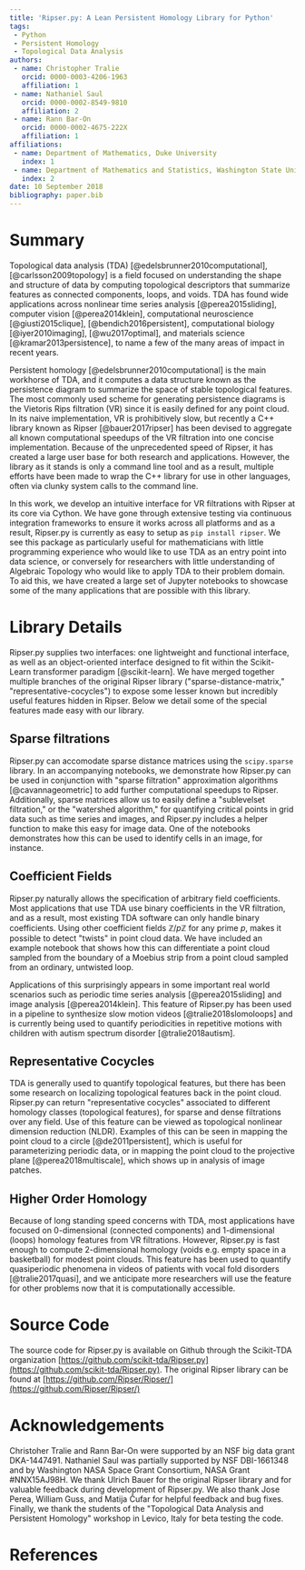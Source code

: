 ```yaml
---
title: 'Ripser.py: A Lean Persistent Homology Library for Python'
tags:
 - Python
 - Persistent Homology
 - Topological Data Analysis
authors:
 - name: Christopher Tralie
   orcid: 0000-0003-4206-1963
   affiliation: 1
 - name: Nathaniel Saul
   orcid: 0000-0002-8549-9810
   affiliation: 2
 - name: Rann Bar-On
   orcid: 0000-0002-4675-222X
   affiliation: 1
affiliations:
 - name: Department of Mathematics, Duke University
   index: 1
 - name: Department of Mathematics and Statistics, Washington State University
   index: 2
date: 10 September 2018
bibliography: paper.bib
---
```


# Summary
Topological data analysis (TDA) [@edelsbrunner2010computational], [@carlsson2009topology] is a field focused on understanding the shape and structure of data by computing topological descriptors that summarize features as connected components, loops, and voids. TDA has found wide applications across nonlinear time series analysis [@perea2015sliding], computer vision [@perea2014klein], computational neuroscience [@giusti2015clique], [@bendich2016persistent], computational biology [@iyer2010imaging], [@wu2017optimal], and materials science [@kramar2013persistence], to name a few of the many areas of impact in recent years.

Persistent homology [@edelsbrunner2010computational] is the main workhorse of TDA, and it computes a data structure known as the persistence diagram to summarize the space of stable topological features. The most commonly used scheme for generating persistence diagrams is the Vietoris Rips filtration (VR) since it is easily defined for any point cloud. In its naive implementation, VR is prohibitively slow, but recently a C++ library known as Ripser [@bauer2017ripser] has been devised to aggregate all known computational speedups of the VR filtration into one concise implementation. Because of the unprecedented speed of Ripser, it has created a large user base for both research and applications. However, the library as it stands is only a command line tool and as a result, multiple efforts have been made to wrap the C++ library for use in other languages, often via clunky system calls to the command line.

In this work, we develop an intuitive interface for VR filtrations with Ripser at its core via Cython. We have gone through extensive testing via continuous integration frameworks to ensure it works across all platforms and as a result, Ripser.py is currently as easy to setup as `pip install ripser`. We see this package as particularly useful for mathematicians with little programming experience who would like to use TDA as an entry point into data science, or conversely for researchers with little understanding of Algebraic Topology who would like to apply TDA to their problem domain. To aid this, we have created a large set of Jupyter notebooks to showcase some of the many applications that are possible with this library.

# Library Details
Ripser.py supplies two interfaces: one lightweight and functional interface, as well as an object-oriented interface designed to fit within the Scikit-Learn transformer paradigm [@scikit-learn]. We have merged together multiple branches of the original Ripser library ("sparse-distance-matrix," "representative-cocycles") to expose some lesser known but incredibly useful features hidden in Ripser.  Below we detail some of the special features made easy with our library.

## Sparse filtrations
Ripser.py can accomodate sparse distance matrices using the `scipy.sparse` library. In an accompanying notebooks, we demonstrate how Ripser.py can be used in conjunction with "sparse filtration" approximation algorithms [@cavannageometric] to add further computational speedups to Ripser.  Additionally, sparse matrices allow us to easily define a "sublevelset filtration," or the "watershed algorithm," for quantifying critical points in grid data such as time series and images, and Ripser.py includes a helper function to make this easy for image data. One of the notebooks demonstrates how this can be used to identify cells in an image, for instance.

## Coefficient Fields
Ripser.py naturally allows the specification of arbitrary field coefficients. Most applications that use TDA use binary coefficients in the VR filtration, and as a result, most existing TDA software can only handle binary coefficients.  Using other coefficient fields $\mathbb{Z} / p\mathbb{Z}$ for any prime $p$, makes it possible to detect "twists" in point cloud data.  We have included an example notebook that shows how this can differentiate a point cloud sampled from the boundary of a Moebius strip from a point cloud sampled from an ordinary, untwisted loop.

Applications of this surprisingly appears in some important real world scenarios such as periodic time series analysis [@perea2015sliding] and image analysis [@perea2014klein]. This feature of Ripser.py has been used in a pipeline to synthesize slow motion videos [@tralie2018slomoloops] and is currently being used to quantify periodicities in repetitive motions with children with autism spectrum disorder [@tralie2018autism].

## Representative Cocycles
TDA is generally used to quantify topological features, but there has been some research on localizing topological features back in the point cloud. Ripser.py can return "representative cocycles" associated to different homology classes (topological features), for sparse and dense filtrations over any field. Use of this feature can be viewed as topological nonlinear dimension reduction (NLDR). Examples of this can be seen in mapping the point cloud to a circle [@de2011persistent], which is useful for parameterizing periodic data, or in mapping the point cloud to the projective plane [@perea2018multiscale], which shows up in analysis of image patches.

## Higher Order Homology
Because of long standing speed concerns with TDA, most applications have focused on 0-dimensional (connected components) and 1-dimensional (loops) homology features from VR filtrations.  However, Ripser.py is fast enough to compute 2-dimensional homology (voids e.g. empty space in a basketball) for modest point clouds.  This feature has been used to quantify quasiperiodic phenomena in videos of patients with vocal fold disorders [@tralie2017quasi], and we anticipate more researchers will use the feature for other problems now that it is computationally accessible.


# Source Code
The source code for Ripser.py is available on Github through the Scikit-TDA organization [https://github.com/scikit-tda/Ripser.py](https://github.com/scikit-tda/Ripser.py).   The original Ripser library can be found at [https://github.com/Ripser/Ripser/](https://github.com/Ripser/Ripser/)


# Acknowledgements

Christoher Tralie and Rann Bar-On were supported by an NSF big data grant DKA-1447491. Nathaniel Saul was partially supported by NSF DBI-1661348 and by Washington NASA Space Grant Consortium, NASA Grant #NNX15AJ98H. We thank Ulrich Bauer for the original Ripser library and for valuable feedback during development of Ripser.py.  We also thank Jose Perea, William Guss, and Matija Čufar for helpful feedback and bug fixes.  Finally, we thank the students of the "Topological Data Analysis and Persistent Homology" workshop in Levico, Italy for beta testing the code.

# References
